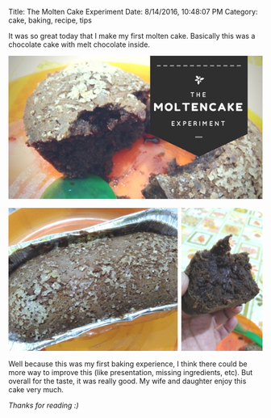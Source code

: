 Title: The Molten Cake Experiment
Date: 8/14/2016, 10:48:07 PM
Category: cake, baking, recipe, tips

It was so great today that I make my first molten cake. Basically this was a chocolate cake with melt chocolate inside.

![MoltenCake_1](/images/MoltenCake/1.jpg)

![MoltenCake_2](/images/MoltenCake/2.jpg)

Well because this was my first baking experience, I think there could be more way to improve this (like presentation, missing ingredients, etc). But overall for the taste, it was really good. My wife and daughter enjoy this cake very much.

*Thanks for reading :)*
